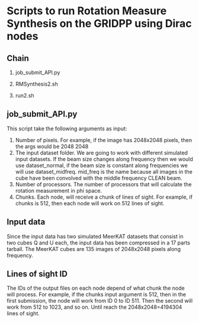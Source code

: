 # Scripts to run Rotation Measure Synthesis on the GRIDPP using Dirac nodes

## Chain

1. job_submit_API.py

2. RMSynthesis2.sh

3. run2.sh

## job_submit_API.py

This script take the following arguments as input:

1. Number of pixels. For example, if the image has 2048x2048 pixels, then the args would be 2048 2048
2. The input dataset folder. We are going to work with different simulated input datasets. If the beam size changes along frequency then we would use dataset_normal, if the beam size is constant along frequencies we will use dataset_midfreq. mid_freq is the name because all images in the cube have been convolved with the middle frequency CLEAN beam.
3. Number of processors. The number of processors that will calculate the rotation measurement in phi space.
4. Chunks. Each node, will receive a chunk of lines of sight. For example, if chunks is 512, then each node will work on 512 lines of sight.

## Input data
Since the input data has two simulated MeerKAT datasets that consist in two cubes Q and U each, the input data has been compressed in a 17 parts tarball. The MeerKAT cubes are 135 images of 2048x2048 pixels along frequency. 

## Lines of sight ID

The IDs of the output files on each node depend of what chunk the node will process. For example, if the chunks input argument is 512, then in the first submission, the node will work from ID 0 to ID 511. Then the second will work from 512 to 1023, and so on. Until reach the 2048x2048=4194304 lines of sight.

